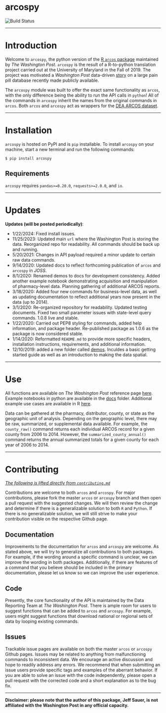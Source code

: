 # arcospy

![Build Status](https://travis-ci.com/jeffcsauer/arcospy.svg?token=sRx5dHJBVzwnJnFuh3p9&branch=master)

----

# Introduction

Welcome to `arcospy`, the python version of the [R `arcos` package](https://github.com/wpinvestigative/arcos) maintained by *The Washington Post*. `arcospy` is the result of a R-to-python translation project carried out at the University of Maryland in the Fall of 2019. The project was motivated a *Washington Post* data-driven [story](https://www.washingtonpost.com/graphics/2019/investigations/dea-pain-pill-database/#download-resources) on a large pain pill database recently made publicly available.

The `arcospy` module was built to offer the exact same functionality as `arcos`, with the only difference being the ability to run the API calls in `python`! All of the commands in `arcospy` inherit the names from the original commands in `arcos`. Both `arcos` and `arcospy` act as wrappers for the [DEA ARCOS dataset](https://arcos-api.ext.nile.works/__swagger__/).

----

# Installation

`arcospy` is hosted on PyPI and is `pip` installable. To install `arcospy` on your machine, start a new terminal and run the following commands:

`$ pip install arcospy`

## Requirements

`arcospy` requires `pandas>=0.20.0`, `requests>=2.0.0`, and `io`.

---

# Updates

**Updates (will be posted periodically)**:
- 1/22/2024: Fixed install issues.
- 11/25/2023: Updated main `url` where the Washington Post is storing the data. Reorganized repo for readability. All commands should be back up and running. 
- 5/20/2021: Changes in API payload required a minor update to certain raw data commands.
- 9/14/2020: Updated docs to reflect forthcoming publication of `arcos` and `arcospy` in *JOSS*.
- 8/1/2020: Renamed demos to docs for development consistency. Added another example notebook demonstrating acquisition and manipulation of pharmacy-level data. Planning gathering of additional ARCOS reports. 
- 3/18/2020: Added four new commands for business-level data, as well as updating documentation to reflect additional years now present in the data (up to 2014).
- 3/1/2020: Re-organized repository for readability. Updated testing documents. Fixed two small parameter issues with state-level query commands.  1.0.8 live and stable.
- 1/22/2020: Carried out PEP8 styling for commands, added help information, and package header. Re-published package as 1.0.6 as the package is now considered stable.  
- 1/14/2020: Reformatted `README.md` to provide more specific headers, installation instructions, requirements, and additional information.
- 12/10/2019: added a new folder called [demos](https://github.com/jeffcsauer/arcospy/tree/master/demos). Inculdes a basic getting started guide as well as an introduction to making the data spatial.

---

# Use

All functions are available on *The Washington Post* reference page [here](https://wpinvestigative.github.io/arcos/reference/index.html). Example notebooks in python are available in the [docs](https://github.com/jeffcsauer/arcospy/tree/master/docs) folder. Additional example use cases are available in R [here](https://wpinvestigative.github.io/arcos/articles/). 

Data can be gathered at the pharmacy, distributor, county, or state as the geographic unit of analysis. Depending on the geographic level, there may be raw, summarized, or supplemental data available. For example, the `county_raw()` command returns each individual ARCOS record for a given county from 2006 to 2014. However, the `summarized_county_annual()` command returns the annual summarized totals for a given county for each year of 2006 to 2014.


---

# Contributing

*[The following is lifted directly from `contributing.md`](https://github.com/jeffcsauer/arcos_arcospy_information/blob/master/contributing.md)*

Contributions are welcome to both `arcos` and `arcospy`. For major contributions, please fork the master `arcos` or `arcospy` branch and then open a pull request with the suggested changes. We will then review the change and determine if there is a generalizable solution to both `R` and `Python`. If there is no generalizable solution, we will still strive to make your contribution visible on the respective Github page.

## Documentation

Improvements to the documentation for `arcos` and `arcospy` are welcome. As stated above, we will try to generalize all contributions to both packages. For example, if the wording around a specific command is unclear, we can improve the wording in both packages. Additionally, if there are features of a command that you believe should be included in the primary documentation, please let us know so we can improve the user experience.

## Code

Presently, the core functionality of the API is maintained by the Data Reporting Team at *The Washington Post*. There is ample room for users to suggest functions that can be added to `arcos` and `arcospy`. For example, users might suggest functions that download national or regional sets of data by looping existing commands.

## Issues

Trackable issue pages are available on both the master `arcos` or `arcospy` Github pages. Issues may be related to anything from malfunctioning commands to inconsistent data. We encourage an active discussion and hope to readily address any errors. We recommend that when submitting an issue users provide specific tags and examples of the aberrant behavior. If you are able to solve an issue with the code independently, please open a pull request with the corrected code and a short explanation as to the bug fix.

---

**Disclaimer: please note that the author of this package, Jeff Sauer, is not affiliated with the Washington Post in any official capacity.**
